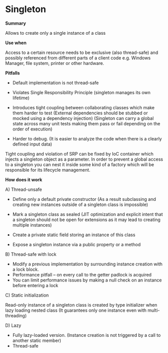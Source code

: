 # Singleton

<b>Summary</b>

Allows to create only a single instance of a class

<b>Use when</b>

Access to a certain resource needs to be exclusive (also thread-safe) and possibly referenced from different parts of a client code e.g. Windows Manager, file system, printer or other hardware.

<b>Pitfalls</b>

* Default implementation is not thread-safe

* Violates Single Responsibility Principle (singleton manages its own lifetime)

* Introduces tight coupling between collaborating classes which make them harder to test
  (External dependencies should be stubbed or mocked using a dependency injection)
  (Singleton can carry a global state across many unit tests making them pass or fail depending on the order of execution)
  
* Harder to debug.
  (It is easier to analyze the code when there is a clearly defined input data)
  
Tight coupling and violation of SRP can be fixed by IoC container which injects a singleton object as a parameter. In order to prevent a global access to a singleton you can nest it inside some kind of a factory which will be responsible for its lifecycle management.

<b>How does it work</b>

A) Thread-unsafe

* Define only a default private constructor
  (As a result subclassing and creating new instances outside of a singleton class is impossible)

* Mark a singleton class as sealed
  (JIT optimization and explicit intent that a singleton should not be open for extensions as it may lead to creating multiple instances)

* Create a private static field storing an instance of this class

* Expose a singleton instance via a public property or a method

B) Thread-safe with lock

* Modify a previous implementation by surrounding instance creation with a lock block.
 
* Performance pitfall – on every call to the getter padlock is acquired
 
* You can limit performance issues by making a null check on an instance before entering a lock

C) Static initialization

Read-only instance of a singleton class is created by type initializer when lazy loading nested class
(It guarantees only one instance even with multi-threading)

D) Lazy<T>

* Fully lazy-loaded version.
  (Instance creation is not triggered by a call to another static member)
 
* Thread-safe
